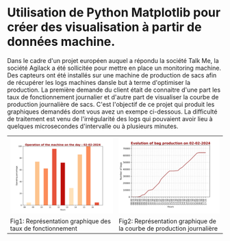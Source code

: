 Utilisation de Python Matplotlib pour créer des visualisation à partir de données machine.
================================================================

Dans le cadre d'un projet européen auquel a répondu la société Talk Me, la société Agilack a été sollicitée pour mettre en place un monitoring machine. Des capteurs ont été installés sur une machine de production de sacs afin de récupérer les logs machines dansle but à terme d'optimiser la production.
La première demande du client était de connaitre d'une part les taux de fonctionnement journalier et d'autre part de visualiser la courbe de production journalière de sacs. 
C'est l'objectif de ce projet qui produit les graphiques demandés dont vous avez un exempe ci-dessous.
La difficulté de traitement est venu de l'irrégularité des logs qui pouvaient avoir lieu à quelques microsecondes d'intervalle ou à plusieurs minutes.

<table>
<tr>
<td><img src="fnmtMachine02-02-2024.png"     alt="data-viz fcnmt "/></td>
<td><img src="evol_NB_Bags02-02-2024.png" alt="data-viz evol" /></td>
</tr>
<tr>
<td>Fig1: Représentation graphique des taux de fonctionnement </td>
<td>Fig2: Représentation graphique de la courbe de production journalière </td>
</tr>
</table>


